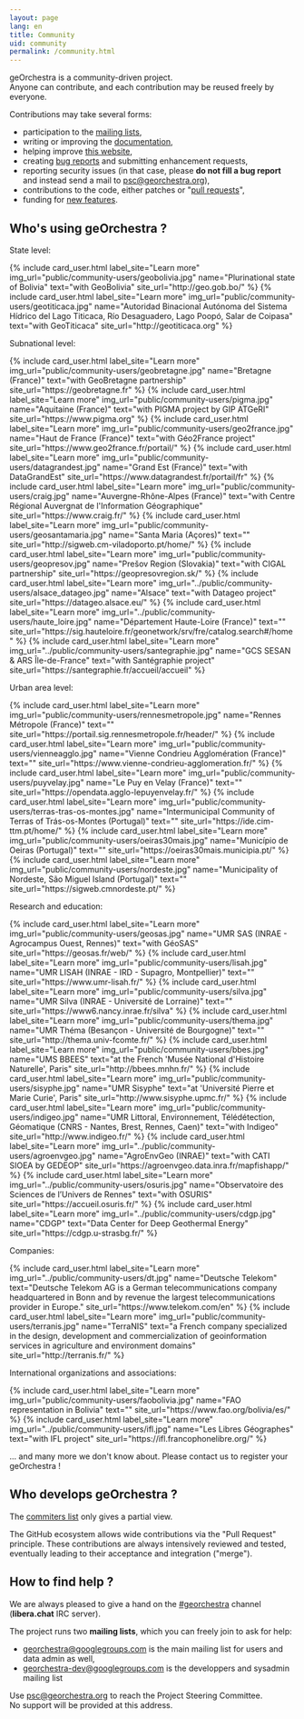 ```yaml
---
layout: page
lang: en
title: Community
uid: community
permalink: /community.html
---
```


geOrchestra is a community-driven project.  
Anyone can contribute, and each contribution may be reused freely by everyone.

Contributions may take several forms:

 * participation to the [mailing lists](https://groups.google.com/group/georchestra?hl=en),
 * writing or improving the [documentation](https://github.com/georchestra/georchestra/blob/master/README.md),
 * helping improve [this website](https://github.com/georchestra/georchestra.github.io),
 * creating [bug reports](https://github.com/georchestra/georchestra/issues) and submitting enhancement requests,
 * reporting security issues (in that case, please **do not fill a bug report** and instead send a mail to <psc@georchestra.org>),
 * contributions to the code, either patches or "[pull requests](https://help.github.com/articles/creating-a-pull-request)",
 * funding for [new features](https://github.com/georchestra/georchestra/issues?direction=desc&labels=enhancement&page=1&sort=updated&state=open).


## Who's using geOrchestra ?

State level:

<div class="row">
  {% include card_user.html label_site="Learn more" img_url="public/community-users/geobolivia.jpg" name="Plurinational state of Bolivia" text="with GeoBolivia" site_url="http://geo.gob.bo/" %}
  {% include card_user.html label_site="Learn more" img_url="public/community-users/geotiticaca.jpg" name="Autoridad Binacional Autónoma del Sistema Hídrico del Lago Titicaca, Río Desaguadero, Lago Poopó, Salar de Coipasa" text="with GeoTiticaca" site_url="http://geotiticaca.org" %}
</div>


Subnational level:

<div class="row">
  {% include card_user.html label_site="Learn more" img_url="public/community-users/geobretagne.jpg" name="Bretagne (France)" text="with GeoBretagne partnership" site_url="https://geobretagne.fr" %}
  {% include card_user.html label_site="Learn more" img_url="public/community-users/pigma.jpg" name="Aquitaine (France)" text="with PIGMA project by GIP ATGeRI" site_url="https://www.pigma.org" %}
  {% include card_user.html label_site="Learn more" img_url="public/community-users/geo2france.jpg" name="Haut de France (France)" text="with Géo2France project" site_url="https://www.geo2france.fr/portail/" %}
  {% include card_user.html label_site="Learn more" img_url="public/community-users/datagrandest.jpg" name="Grand Est (France)" text="with DataGrandEst" site_url="https://www.datagrandest.fr/portail/fr" %}
  {% include card_user.html label_site="Learn more" img_url="public/community-users/craig.jpg" name="Auvergne-Rhône-Alpes (France)" text="with Centre Régional Auvergnat de l'Information Géographique" site_url="https://www.craig.fr/" %}
  {% include card_user.html label_site="Learn more" img_url="public/community-users/geosantamaria.jpg" name="Santa Maria (Açores)" text="" site_url="http://sigweb.cm-viladoporto.pt/home/" %}
  {% include card_user.html label_site="Learn more" img_url="public/community-users/geopresov.jpg" name="Prešov Region (Slovakia)" text="with CIGAL partnership" site_url="https://geopresovregion.sk/" %}
  {% include card_user.html label_site="Learn more" img_url="../public/community-users/alsace_datageo.jpg" name="Alsace" text="with Datageo project" site_url="https://datageo.alsace.eu/" %}
  {% include card_user.html label_site="Learn more" img_url="../public/community-users/haute_loire.jpg" name="Département Haute-Loire (France)" text="" site_url="https://sig.hauteloire.fr/geonetwork/srv/fre/catalog.search#/home" %}
  {% include card_user.html label_site="Learn more" img_url="../public/community-users/santegraphie.jpg" name="GCS SESAN & ARS Île-de-France" text="with Santégraphie project" site_url="https://santegraphie.fr/accueil/accueil" %}
</div>


Urban area level:

<div class="row">
  {% include card_user.html label_site="Learn more" img_url="public/community-users/rennesmetropole.jpg" name="Rennes Métropole (France)" text="" site_url="https://portail.sig.rennesmetropole.fr/header/" %}
  {% include card_user.html label_site="Learn more" img_url="public/community-users/vienneagglo.jpg" name="Vienne Condrieu Agglomération (France)" text="" site_url="https://www.vienne-condrieu-agglomeration.fr/" %}
  {% include card_user.html label_site="Learn more" img_url="public/community-users/puyvelay.jpg" name="Le Puy en Velay (France)" text="" site_url="https://opendata.agglo-lepuyenvelay.fr/" %}
  {% include card_user.html label_site="Learn more" img_url="public/community-users/terras-tras-os-montes.jpg" name="Intermunicipal Community of Terras of Trás-os-Montes (Portugal)" text="" site_url="https://ide.cim-ttm.pt/home/" %}
  {% include card_user.html label_site="Learn more" img_url="public/community-users/oeiras30mais.jpg" name="Município de Oeiras (Portugal)" text="" site_url="https://oeiras30mais.municipia.pt/" %}
  {% include card_user.html label_site="Learn more" img_url="public/community-users/nordeste.jpg" name="Municipality of Nordeste, São Miguel Island (Portugal)" text="" site_url="https://sigweb.cmnordeste.pt/" %}
</div>


Research and education:

<div class="row">
  {% include card_user.html label_site="Learn more" img_url="public/community-users/geosas.jpg" name="UMR SAS (INRAE - Agrocampus Ouest, Rennes)" text="with GéoSAS" site_url="https://geosas.fr/web/" %}
  {% include card_user.html label_site="Learn more" img_url="public/community-users/lisah.jpg" name="UMR LISAH (INRAE - IRD - Supagro, Montpellier)" text="" site_url="https://www.umr-lisah.fr/" %}
  {% include card_user.html label_site="Learn more" img_url="public/community-users/silva.jpg" name="UMR Silva (INRAE - Université de Lorraine)" text="" site_url="https://www6.nancy.inrae.fr/silva" %}
  {% include card_user.html label_site="Learn more" img_url="public/community-users/thema.jpg" name="UMR Théma (Besançon - Université de Bourgogne)" text="" site_url="http://thema.univ-fcomte.fr/" %}
  {% include card_user.html label_site="Learn more" img_url="public/community-users/bbes.jpg" name="UMS BBEES" text="at the French 'Musée National d'Histoire Naturelle', Paris" site_url="http://bbees.mnhn.fr/" %}
  {% include card_user.html label_site="Learn more" img_url="public/community-users/sisyphe.jpg" name="UMR Sisyphe" text="at 'Université Pierre et Marie Curie', Paris" site_url="http://www.sisyphe.upmc.fr/" %}
  {% include card_user.html label_site="Learn more" img_url="public/community-users/indigeo.jpg" name="UMR Littoral, Environnement, Télédétection, Géomatique (CNRS - Nantes, Brest, Rennes, Caen)" text="with Indigeo" site_url="http://www.indigeo.fr/" %}  
  {% include card_user.html label_site="Learn more" img_url="../public/community-users/agroenvgeo.jpg" name="AgroEnvGeo (INRAE)" text="with CATI SIOEA by GEDEOP" site_url="https://agroenvgeo.data.inra.fr/mapfishapp/" %}
  {% include card_user.html label_site="Learn more" img_url="../public/community-users/osuris.jpg" name="Observatoire des Sciences de l’Univers de Rennes" text="with OSURIS" site_url="https://accueil.osuris.fr/" %}
  {% include card_user.html label_site="Learn more" img_url="../public/community-users/cdgp.jpg" name="CDGP" text="Data Center for Deep Geothermal Energy" site_url="https://cdgp.u-strasbg.fr/" %}
</div>

Companies:

<div class="row">
  {% include card_user.html label_site="Learn more" img_url="../public/community-users/dt.jpg" name="Deutsche Telekom" text="Deutsche Telekom AG is a German telecommunications company headquartered in Bonn and by revenue the largest telecommunications provider in Europe." site_url="https://www.telekom.com/en" %}
  {% include card_user.html label_site="Learn more" img_url="public/community-users/terranis.jpg" name="TerraNIS" text="a French company specialized in the design, development and commercialization of geoinformation services in agriculture and environment domains" site_url="http://terranis.fr/" %}
</div>

International organizations and associations:

<div class="row">
  {% include card_user.html label_site="Learn more" img_url="public/community-users/faobolivia.jpg" name="FAO representation in Bolivia" text="" site_url="https://www.fao.org/bolivia/es/" %} 
  {% include card_user.html label_site="Learn more" img_url="../public/community-users/ifl.jpg" name="Les Libres Géographes" text="with IFL project" site_url="https://ifl.francophonelibre.org/" %}
</div>

... and many more we don't know about. Please contact us to register your geOrchestra !


## Who develops geOrchestra ?


The [commiters list](https://github.com/orgs/georchestra/people) only gives a partial view.

The GitHub ecosystem allows wide contributions via the "Pull Request" principle. These contributions are always intensively reviewed and tested, eventually leading to their acceptance and integration ("merge").


## How to find help ?

We are always pleased to give a hand on the [#georchestra](https://kiwiirc.com/client/irc.libera.chat/georchestra) channel (**libera.chat** IRC server).

The project runs two **mailing lists**, which you can freely join to ask for help:

 * [georchestra@googlegroups.com](https://groups.google.com/group/georchestra?hl=fr) is the main mailing list for users and data admin as well,
 * [georchestra-dev@googlegroups.com](https://groups.google.com/group/georchestra-dev?hl=fr) is the developpers and sysadmin mailing list

Use psc@georchestra.org to reach the Project Steering Committee.<br />
No support will be provided at this address.
